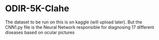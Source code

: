 # ODIR-5K-Clahe
The dataset to be run on this is on kaggle (will upload later). But the CNN1.py file is the Neural Network responsible for diagnosing 17 different diseases based on ocular pictures
